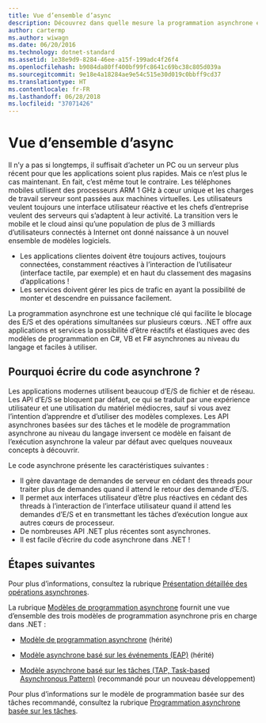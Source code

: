 ```yaml
---
title: Vue d’ensemble d’async
description: Découvrez dans quelle mesure la programmation asynchrone est une technique clé qui facilite le blocage des E/S et des opérations simultanées sur plusieurs cœurs.
author: cartermp
ms.author: wiwagn
ms.date: 06/20/2016
ms.technology: dotnet-standard
ms.assetid: 1e38e9d9-8284-46ee-a15f-199adc4f26f4
ms.openlocfilehash: b9084da80ff400bf99fc8641c69bc38c805d039a
ms.sourcegitcommit: 9e18e4a18284ae9e54c515e30d019c0bbff9cd37
ms.translationtype: HT
ms.contentlocale: fr-FR
ms.lasthandoff: 06/28/2018
ms.locfileid: "37071426"
---
```

# <a name="async-overview"></a>Vue d’ensemble d’async

Il n’y a pas si longtemps, il suffisait d’acheter un PC ou un serveur plus récent pour que les applications soient plus rapides. Mais ce n’est plus le cas maintenant. En fait, c’est même tout le contraire. Les téléphones mobiles utilisent des processeurs ARM 1 GHz à cœur unique et les charges de travail serveur sont passées aux machines virtuelles. Les utilisateurs veulent toujours une interface utilisateur réactive et les chefs d’entreprise veulent des serveurs qui s’adaptent à leur activité. La transition vers le mobile et le cloud ainsi qu’une population de plus de 3 milliards d’utilisateurs connectés à Internet ont donné naissance à un nouvel ensemble de modèles logiciels. 

* Les applications clientes doivent être toujours actives, toujours connectées, constamment réactives à l’interaction de l’utilisateur (interface tactile, par exemple) et en haut du classement des magasins d’applications !
* Les services doivent gérer les pics de trafic en ayant la possibilité de monter et descendre en puissance facilement. 

La programmation asynchrone est une technique clé qui facilite le blocage des E/S et des opérations simultanées sur plusieurs cœurs. .NET offre aux applications et services la possibilité d’être réactifs et élastiques avec des modèles de programmation en C#, VB et F# asynchrones au niveau du langage et faciles à utiliser.

## <a name="why-write-async-code"></a>Pourquoi écrire du code asynchrone ?

Les applications modernes utilisent beaucoup d’E/S de fichier et de réseau. Les API d’E/S se bloquent par défaut, ce qui se traduit par une expérience utilisateur et une utilisation du matériel médiocres, sauf si vous avez l’intention d’apprendre et d’utiliser des modèles complexes. Les API asynchrones basées sur des tâches et le modèle de programmation asynchrone au niveau du langage inversent ce modèle en faisant de l’exécution asynchrone la valeur par défaut avec quelques nouveaux concepts à découvrir.

Le code asynchrone présente les caractéristiques suivantes :

* Il gère davantage de demandes de serveur en cédant des threads pour traiter plus de demandes quand il attend le retour des demande d’E/S.
* Il permet aux interfaces utilisateur d’être plus réactives en cédant des threads à l’interaction de l’interface utilisateur quand il attend les demandes d’E/S et en transmettant les tâches d’exécution longue aux autres cœurs de processeur.
* De nombreuses API .NET plus récentes sont asynchrones.
* Il est facile d’écrire du code asynchrone dans .NET !

## <a name="whats-next"></a>Étapes suivantes

Pour plus d’informations, consultez la rubrique [Présentation détaillée des opérations asynchrones](async-in-depth.md).

La rubrique [Modèles de programmation asynchrone](asynchronous-programming-patterns/index.md) fournit une vue d’ensemble des trois modèles de programmation asynchrone pris en charge dans .NET :  
  
-   [Modèle de programmation asynchrone](asynchronous-programming-patterns/asynchronous-programming-model-apm.md) (hérité)  
  
-   [Modèle asynchrone basé sur les événements (EAP)](asynchronous-programming-patterns/event-based-asynchronous-pattern-eap.md) (hérité)  
  
-   [Modèle asynchrone basé sur les tâches (TAP, Task-based Asynchronous Pattern)](asynchronous-programming-patterns/task-based-asynchronous-pattern-tap.md) (recommandé pour un nouveau développement)  

Pour plus d’informations sur le modèle de programmation basée sur des tâches recommandé, consultez la rubrique [Programmation asynchrone basée sur les tâches](parallel-programming/task-based-asynchronous-programming.md).
